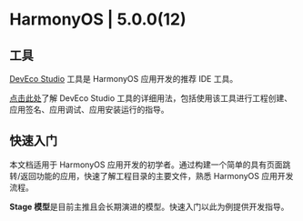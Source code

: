 # HarmonyOS | 5.0.0(12)

## 工具

[DevEco Studio](https://developer.huawei.com/consumer/cn/download/) 工具是 HarmonyOS 应用开发的推荐 IDE 工具。

[点击此处](/apps/aharmonyos/index.md)了解 DevEco Studio 工具的详细用法，包括使用该工具进行工程创建、应用签名、应用调试、应用安装运行的指导。

## 快速入门

本文档适用于 HarmonyOS 应用开发的初学者。通过构建一个简单的具有页面跳转/返回功能的应用，快速了解工程目录的主要文件，熟悉 HarmonyOS 应用开发流程。

**Stage 模型**是目前主推且会长期演进的模型。快速入门以此为例提供开发指导。
